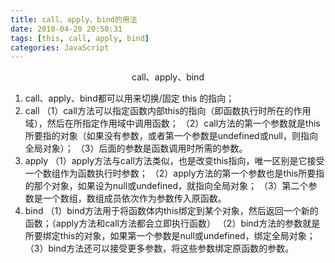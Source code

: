 ```yaml
---
title: call、apply、bind的用法
date: 2018-04-20 20:50:31
tags: [this, call, apply, bind]
categories: JavaScript
---
```

<center>call、apply、bind</center>
<!-- more -->

1. call、apply、bind都可以用来切换/固定 this 的指向；
2. call 
（1）call方法可以指定函数内部this的指向（即函数执行时所在的作用域），然后在所指定作用域中调用函数；
（2）call方法的第一个参数就是this所要指的对象（如果没有参数，或者第一个参数是undefined或null，则指向全局对象）；
（3）后面的参数是函数调用时所需的参数。
3. apply
（1）apply方法与call方法类似，也是改变this指向，唯一区别是它接受一个数组作为函数执行时参数；
（2）apply方法的第一个参数也是this所要指的那个对象，如果设为null或undefined，就指向全局对象；
（3）第二个参数是一个数组，数组成员依次作为参数传入原函数。
4. bind
（1）bind方法用于将函数体内this绑定到某个对象，然后返回一个新的函数；（apply方法和call方法都会立即执行函数）
（2）bind方法的参数就是所要绑定this的对象，如果第一个参数是null或undefined，绑定全局对象；
（3）bind方法还可以接受更多参数，将这些参数绑定原函数的参数。